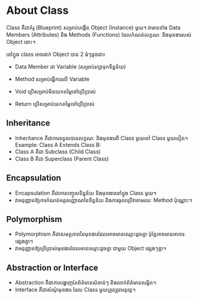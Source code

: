 # About Class

Class គឺជាគំរូ (Blueprint) សម្រាប់បង្កើត Object (Instance) មួយ។ វាមានទាំង Data Members (Attributes) និង Methods (Functions) ដែលកំណត់លក្ខណៈ និងមុខងាររបស់ Object នោះ។

នៅក្នុង class អាចដាក់ Object បាន 2 ធំៗដូចជា៖
- Data Member ជា Variable (សម្រាប់រក្សាទុកទិន្នន័យ)
- Method សម្រាប់ធ្វើការលើ Variable

- Void ប្រើសម្រាប់មិនយកតម្លៃទៅប្រើប្រាស់
- Return ប្រើសម្រាប់យកតម្លៃទៅប្រើប្រាស់


## Inheritance
- Inheritance គឺជាការទទួលបានលក្ខណៈ និងមុខងារពី Class មួយទៅ Class មួយទៀត។
Example: Class A Extends Class B:
- Class A គឺជា Subclass (Child Class)
- Class B គឺជា Superclass (Parent Class)


## Encapsulation

- Encapsulation គឺជាការបញ្ចូលទិន្នន័យ និងមុខងារនៅក្នុង Class មួយ។
- វាអនុញ្ញាតឱ្យការកំណត់អត្តសញ្ញាណនៃទិន្នន័យ និងការចូលប្រើវាតាមរយៈ Method ប៉ុណ្ណោះ។

## Polymorphism

- Polymorphism គឺជាសមត្ថភាពនៃមុខងារដែលអាចមានឈ្មោះដូចគ្នា ប៉ុន្តែអាចមានអាការៈផ្សេងគ្នា។
- វាអនុញ្ញាតឱ្យប្រើប្រាស់មុខងារដែលមានឈ្មោះដូចគ្នា ជាមួយ Object ផ្សេងៗគ្នា។

## Abstraction or Interface
- Abstraction គឺជាការបង្ហាញតែព័ត៌មានសំខាន់ៗ និងលាក់ព័ត៌មានលម្អិត។
- Interface គឺជាសំណុំមុខងារ ដែល Class មួយត្រូវត្រូវអនុវត្ត។
